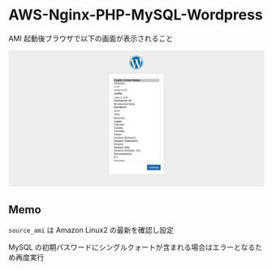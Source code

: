 # AWS-Nginx-PHP-MySQL-Wordpress

AMI 起動後ブラウザで以下の画面が表示されること

![wordpress-01](./images/wordpress-01.png)

## Memo

`source_ami` は Amazon Linux2 の最新を確認し設定

MySQL の初期パスワードにシングルクォートが含まれる場合はエラーとなるため再度実行
